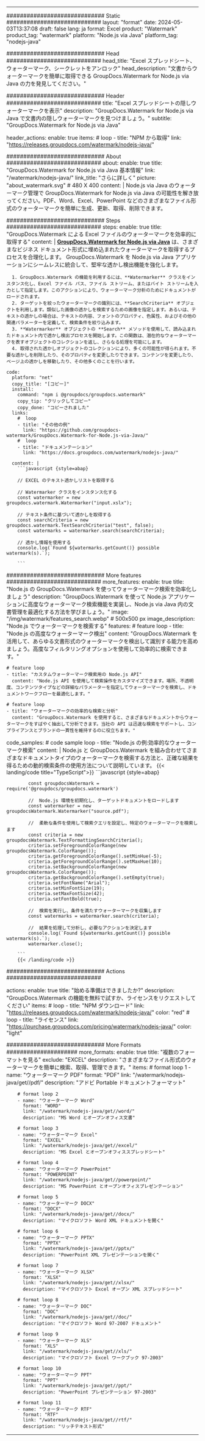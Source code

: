 
---
############################# Static ############################
layout: "format"
date:  2024-05-03T13:37:08
draft: false
lang: ja
format: Excel
product: "Watermark"
product_tag: "watermark"
platform: "Node.js via Java"
platform_tag: "nodejs-java"

############################# Head ############################
head_title: "Excel スプレッドシート、ウォーターマーク、シークレットをアンロック"
head_description: "文書からウォーターマークを簡単に取得できる GroupDocs.Watermark for Node.js via Java の力を発見してください。"

############################# Header ############################
title: "Excel スプレッドシートの隠しウォーターマークを表示" 
description: "GroupDocs.Watermark for Node.js via Java で文書内の隠しウォーターマークを見つけましょう。"
subtitle: "GroupDocs.Watermark for Node.js via Java" 

header_actions:
  enable: true
  items:
    #  loop
    - title: "NPM から取得"
      link: "https://releases.groupdocs.com/watermark/nodejs-java/"
      
############################# About ############################
about:
    enable: true
    title: "GroupDocs.Watermark for Node.js via Java 基本情報"
    link: "/watermark/nodejs-java/"
    link_title: "さらに詳しく"
    picture: "about_watermark.svg" # 480 X 400
    content: |
       Node.js via Java のウォーターマーク管理で GroupDocs.Watermark for Node.js via Java の可能性を解き放ってください。PDF、Word、Excel、PowerPoint などのさまざまなファイル形式のウォーターマークを簡単に生成、更新、取得、削除できます。

############################# Steps ############################
steps:
    enable: true
    title: "GroupDocs.Watermark による Excel ファイルのウォーターマークを効率的に取得する"
    content: |
      **[GroupDocs.Watermark for Node.js via Java](https://products.groupdocs.com/watermark/nodejs-java/)** は、さまざまなビジネス ドキュメント形式に埋め込まれたウォーターマークを取得するプロセスを合理化します。 GroupDocs.Watermark を Node.js via Java アプリケーションにシームレスに統合して、堅牢な透かし検出機能を強化します。
      
      1. GroupDocs.Watermark の機能を利用するには、**Watermarker** クラスをインスタンス化し、Excel ファイル パス、ファイル ストリーム、またはバイト ストリームを入力として指定します。このアクションにより、ウォーターマーク分析のためにドキュメントがロードされます。
      2. ターゲットを絞ったウォーターマークの識別には、**SearchCriteria** オブジェクトを利用します。類似した画像の透かしを検索するための画像を指定します。あるいは、テキストの透かしの場合は、テキストの内容、フォントのプロパティ、色属性、およびその他の関連パラメーターを定義して、検索条件を絞り込みます。
      3. **Watermarker** オブジェクトの **Search** メソッドを使用して、読み込まれたドキュメント内で透かし検出プロセスを開始します。この関数は、潜在的なウォーターマークを表すオブジェクトのコレクションを返し、さらなる処理を可能にします。
      4. 取得された透かしオブジェクトのコレクションにより、多くの可能性が得られます。不要な透かしを削除したり、そのプロパティを変更したりできます。コンテンツを変更したり、ページ上の透かしを移動したり、その他多くのことを行います。
   
    code:
      platform: "net"
      copy_title: "[コピー]"
      install:
        command: "npm i @groupdocs/groupdocs.watermark"
        copy_tip: "クリックしてコピー"
        copy_done: "コピーされました"
      links:
        #  loop
        - title: "その他の例"
          link: "https://github.com/groupdocs-watermark/GroupDocs.Watermark-for-Node.js-via-Java/"
        #  loop
        - title: "ドキュメンテーション"
          link: "https://docs.groupdocs.com/watermark/nodejs-java/"
          
      content: |
        ```javascript {style=abap}

        // EXCEL のテキスト透かしリストを取得する

        // Watermarker クラスをインスタンス化する
        const watermarker = new groupdocs.watermark.Watermarker("input.xslx");
        
        // テキスト条件に基づいて透かしを取得する
        const searchCriteria = new groupdocs.watermark.TextSearchCriteria("test", false);
        const watermarks = watermarker.search(searchCriteria);

        // 透かし情報を使用する
        console.log(`Found ${watermarks.getCount()} possible watermark(s).`);
        
        ```            

############################# More features ############################
more_features:
  enable: true
  title: "Node.js の GroupDocs.Watermark を使ってウォーターマーク検索を効率化しましょう"
  description: "GroupDocs.Watermark を使って Node.js アプリケーションに高度なウォーターマーク検索機能を実装し、Node.js via Java 内の文書管理を最適化する方法を学びましょう。"
  image: "/img/watermark/features_search.webp" # 500x500 px
  image_description: "Node.js でウォーターマークを検索する"
  features:
    # feature loop
    - title: "Node.js の高度なウォーターマーク検出"
      content: "GroupDocs.Watermark を活用して、あらゆる文書形式のウォーターマークを検出して識別する能力を高めましょう。高度なフィルタリングオプションを使用して効率的に検索できます。"

    # feature loop
    - title: "カスタムウォーターマーク検索用の Node.js API"
      content: "Node.js API を使用して検索操作をカスタマイズできます。場所、不透明度、コンテンツタイプなどの詳細なパラメーターを指定してウォーターマークを検索し、ドキュメントワークフローを最適化します。"

    # feature loop
    - title: "ウォーターマークの効率的な検索と分析"
      content: "GroupDocs.Watermark を使用すると、さまざまなドキュメントからウォーターマークをすばやく抽出して分析できます。当社の API は迅速な検索をサポートし、コンプライアンスとブランドの一貫性を維持するのに役立ちます。"
      
  code_samples:
    # code sample loop
    - title: "Node.js の例:効率的なウォーターマーク検索"
      content: |
        Node.js と GroupDocs.Watermark を組み合わせてさまざまなドキュメントタイプのウォーターマークを検索する方法と、正確な結果を得るための動的検索条件の使用方法について説明しています。
        {{< landing/code title="TypeScript">}}
        ```javascript {style=abap}
        
            const groupdocsWatermark = require('@groupdocs/groupdocs.watermark')

            //  Node.js 環境を初期化し、ターゲットドキュメントをロードします
            const watermarker = new groupdocsWatermark.Watermarker("source.pdf");

            //  柔軟な条件を使用して検索クエリを設定し、特定のウォーターマークを検索します
            const criteria = new groupdocsWatermark.TextFormattingSearchCriteria();
            criteria.setForegroundColorRange(new groupdocsWatermark.ColorRange());
            criteria.getForegroundColorRange().setMinHue(-5);
            criteria.getForegroundColorRange().setMaxHue(10);
            criteria.setBackgroundColorRange(new groupdocsWatermark.ColorRange());
            criteria.getBackgroundColorRange().setEmpty(true);
            criteria.setFontName("Arial");
            criteria.setMinFontSize(19);
            criteria.setMaxFontSize(42);
            criteria.setFontBold(true);
  
            //  検索を実行し、条件を満たすウォーターマークを収集します
            const watermarks = watermarker.search(criteria);

            //  結果を処理して分析し、必要なアクションを決定します
            console.log(`Found ${watermarks.getCount()} possible watermark(s).`);
            watermarker.close();

        ```
        {{< /landing/code >}}


############################# Actions ############################

actions:
  enable: true
  title: "始める準備はできましたか?"
  description: "GroupDocs.Watermark の機能を無料で試すか、ライセンスをリクエストしてください"
  items:
    #  loop
    - title: "NPM ダウンロード"
      link: "https://releases.groupdocs.com/watermark/nodejs-java/"
      color: "red"
        #  loop
    - title: "ライセンス"
      link: "https://purchase.groupdocs.com/pricing/watermark/nodejs-java/"
      color: "light"


############################# More Formats #####################
more_formats:
    enable: true
    title: "複数のフォーマットを見る"
    exclude: "EXCEL"
    description: "さまざまなファイル形式のウォーターマークを簡単に検索、取得、管理できます。"
    items: 
        # format loop 1
        - name: "ウォーターマーク PDF"
          format: "PDF"
          link: "/watermark/nodejs-java/get//pdf/"
          description: "アドビ Portable ドキュメントフォーマット"

        # format loop 2
        - name: "ウォーターマーク Word"
          format: "WORD"
          link: "/watermark/nodejs-java/get//word/"
          description: "MS Word とオープンオフィス文書"
          
        # format loop 3
        - name: "ウォーターマーク Excel"
          format: "EXCEL"
          link: "/watermark/nodejs-java/get//excel/"
          description: "MS Excel とオープンオフィススプレッドシート"

        # format loop 4
        - name: "ウォーターマーク PowerPoint"
          format: "POWERPOINT"
          link: "/watermark/nodejs-java/get//powerpoint/"
          description: "MS PowerPoint とオープンオフィスプレゼンテーション"

        # format loop 5
        - name: "ウォーターマーク DOCX"
          format: "DOCX"
          link: "/watermark/nodejs-java/get//docx/"
          description: "マイクロソフト Word XML ドキュメントを開く"
          
        # format loop 6
        - name: "ウォーターマーク PPTX"
          format: "PPTX"
          link: "/watermark/nodejs-java/get//pptx/"
          description: "PowerPoint XML プレゼンテーションを開く"
          
        # format loop 7
        - name: "ウォーターマーク XLSX"
          format: "XLSX"
          link: "/watermark/nodejs-java/get//xlsx/"
          description: "マイクロソフト Excel オープン XML スプレッドシート"

        # format loop 8
        - name: "ウォーターマーク DOC"
          format: "DOC"
          link: "/watermark/nodejs-java/get//doc/"
          description: "マイクロソフト Word 97-2007 ドキュメント"

        # format loop 9
        - name: "ウォーターマーク XLS"
          format: "XLS"
          link: "/watermark/nodejs-java/get//xls/"
          description: "マイクロソフト Excel ワークブック 97-2003"

        # format loop 10
        - name: "ウォーターマーク PPT"
          format: "PPT"
          link: "/watermark/nodejs-java/get//ppt/"
          description: "PowerPoint プレゼンテーション 97-2003"

        # format loop 11
        - name: "ウォーターマーク RTF"
          format: "RTF"
          link: "/watermark/nodejs-java/get//rtf/"
          description: "リッチテキスト形式"

---